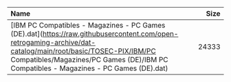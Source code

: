 |Name|Size|
|:---|---:|
|[IBM PC Compatibles - Magazines - PC Games (DE).dat](https://raw.githubusercontent.com/open-retrogaming-archive/dat-catalog/main/root/basic/TOSEC-PIX/IBM/PC Compatibles/Magazines/PC Games (DE)/IBM PC Compatibles - Magazines - PC Games (DE).dat)|24333|
